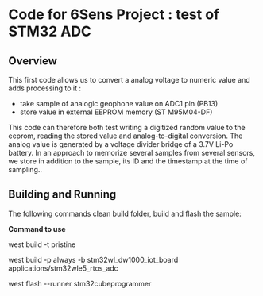 # Code for 6Sens Project : test of STM32 ADC

## Overview
This first code allows us to convert a analog voltage to numeric value and adds processing to it :

 - take sample of analogic geophone value on ADC1 pin (PB13)
 - store value in external EEPROM memory (ST M95M04-DF)

This code can therefore both test writing a digitized random value to the eeprom, reading the stored value and analog-to-digital conversion. The analog value is generated by a voltage divider bridge of a 3.7V Li-Po battery. In an approach to memorize several samples from several sensors, we store in addition to the sample, its ID and the timestamp at the time of sampling..

## Building and Running
The following commands clean build folder, build and flash the sample:

**Command to use**

west build -t pristine

west build -p always -b stm32wl_dw1000_iot_board applications/stm32wle5_rtos_adc

west flash --runner stm32cubeprogrammer